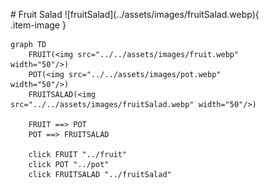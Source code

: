 <figure markdown="1">
# Fruit Salad
![fruitSalad](../assets/images/fruitSalad.webp){ .item-image }

```mermaid
graph TD
    FRUIT(<img src="../../assets/images/fruit.webp" width="50"/>)
    POT(<img src="../../assets/images/pot.webp" width="50"/>)
    FRUITSALAD(<img src="../../assets/images/fruitSalad.webp" width="50"/>)

    FRUIT ==> POT
    POT ==> FRUITSALAD

    click FRUIT "../fruit"
    click POT "../pot"
    click FRUITSALAD "../fruitSalad"
```

</figure>
